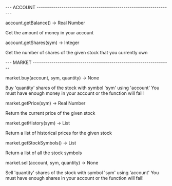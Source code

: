 --- ACCOUNT ------------------------------------------------------------------

account.getBalance() -> Real Number

  Get the amount of money in your account

account.getShares(sym) -> Integer

  Get the number of shares of the given stock that you currently own

--- MARKET -------------------------------------------------------------------

market.buy(account, sym, quantity) -> None

  Buy 'quantity' shares of the stock with symbol 'sym' using 'account'
  You must have enough money in your account or the function will fail!

market.getPrice(sym) -> Real Number

  Return the current price of the given stock

market.getHistory(sym) -> List

  Return a list of historical prices for the given stock

market.getStockSymbols() -> List

  Return a list of all the stock symbols

market.sell(account, sym, quantity) -> None

  Sell 'quantity' shares of the stock with symbol 'sym' using 'account'
  You must have enough shares in your account or the function will fail!
